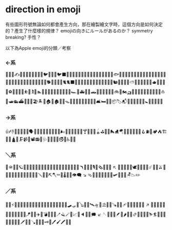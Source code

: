 # direction in emoji
有些圖形符號無論如何都會產生方向，那在繪製繪文字時，這個方向是如何決定的？產生了什麼樣的規律？
emojiの向きにルールがあるのか？
symmetry breaking? 手性？

以下為Apple emoji的分類／考察

### ←系
🤏💪🦾✍️🧠🧒👦🧑🧏🐒🐔🐧🐦🐤🪿🦆🐦‍⬛🦅🦇🐺🐗🐴🦄🐜🦟🦗🐢🐍🦖🦕🦐🐡🐠🐟🐬🐳🐋🦈🦭🐊🐅🐆🦓🦍🦣🐘🦛🦏🐪🐫🦒🦘🦬🐃🐂🐄🫏🐎🐖🐏🐑🦙🐐🦌🐕🐩🦮🐕‍🦺🐈🐈‍⬛🐓🦃🦤🦜🦢🦩🦝🦨🦡🦫🦥🐁🐀🐿️🦔🐉🐦‍🔥⛅️🌊🥯🍞🍝🍜🍰🫖🍺🥡🎱🥊⚽️🏀🥌🎿🤸⛹️🤺🏌️🏇🏊🚣🚵🚴🎷🎲🚗🚕🚙🚌🚎🏎️🚓🚑🚒🚐🛻🚚🚛🚜🦽🦼🛴🚲🛵🏍️🛺🚨🚃🚋🚞🚝🚄🚅🚈🚂🚁⛵️🚤🛥️🛳️⛴️🚢🗿🎠🏖️🏝️🌋🏠🏡🏚️🏬🏣🪤🧱🧯🔫🚬🧺🚽🚰🛁🛀🛋️🛏️🛌🛒📦🏷️📬🚷🚯🚳🚱🛂🛃🚼🚮🎦🔂📣📢

### →系
👍👎🤌🫳🫴🦵🦿🗣️👶👧🫄🤦💇🦉🐌🌾🥀🌬️💨🍯🫗🧃🥤🥂🍸🍹🧉🥣🪀⛳️🎣🤿🛼⛸️🪂🤾🤽🎪🚉🛫🛬🪝⛽️🚥🏕️⛺️🏗️🏤🕌🛕📲🗜️📹🎥📽️📻📿🩺🧴🧸🎏📯🚭🚸♿️📶🚩

### ＼系
🤙🪖🌂🐚🪐🍐🍊🍋🍋‍🟩🍉🍇🍓🍈🍒🍍🍆🥔🍠🍖🌭🍣🥟🍬🪃🚡🚠📞🎙️💊🗞️📎📏🚫
↖︎
👏🙋🕺🐝🐛🕊️🐇🐾💐💫☄️🍌🌽🫒🧅🍳🌯🍢🍡🍭🍫🌰🍾🥄🗽🔌🪛🔧🔨⛏️🪓⚰️🔭🌡️🎈🎐👁️‍🗨️
↘︎
🩴👠👞👟🥾🍗🍕🛝🛩️💺🔩🔪🪑📉✏️

### ／系
💍🌙⚡️🌈🫛🥬🥒🫚🥐🥖🦴🧈🥓🥩🥙🦪🥜🏈🏉🥏🎽🛹🛷🎸🪕🎻🧩🛰️🛸🛶⛱️🧭💸🪚⛓️‍💥🩹🧬🧼🧽🔖🧷🔗
↗︎
🧑‍🍼💅🤳💃🦑🌿🥦🍼🏓🏸🥍🪁🏹🎤✈️🚀💣🧨💉🧪🪥🪒🪄🎉📈💤🔈💬💭🗯️
↙︎
🪡🧦🧢🦂🪶🥑🌶️🥕🌮🫔🥢🏒🏑🏏⛷️🏄🎺🪈🎯🦯🩼🎢🌠🔦🗡️🔬🧹🪠🚿🪮🔑🗝️📌🖊️🖌️🖍️📝🔏